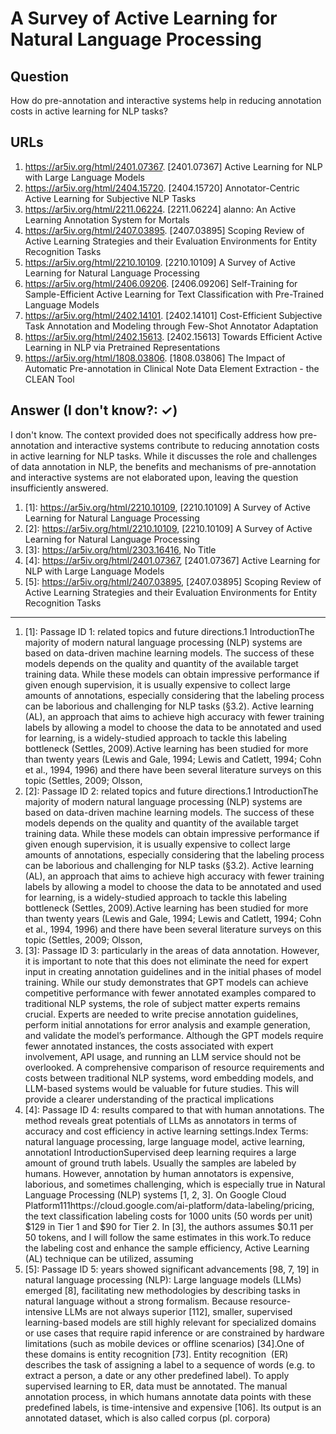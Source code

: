# A Survey of Active Learning for Natural Language Processing

## Question

How do pre-annotation and interactive systems help in reducing annotation costs in active learning for NLP tasks?

## URLs

1. https://ar5iv.org/html/2401.07367. [2401.07367] Active Learning for NLP with Large Language Models
2. https://ar5iv.org/html/2404.15720. [2404.15720] Annotator-Centric Active Learning for Subjective NLP Tasks
3. https://ar5iv.org/html/2211.06224. [2211.06224] alanno: An Active Learning Annotation System for Mortals
4. https://ar5iv.org/html/2407.03895. [2407.03895] Scoping Review of Active Learning Strategies and their Evaluation Environments for Entity Recognition Tasks
5. https://ar5iv.org/html/2210.10109. [2210.10109] A Survey of Active Learning for Natural Language Processing
6. https://ar5iv.org/html/2406.09206. [2406.09206] Self-Training for Sample-Efficient Active Learning for Text Classification with Pre-Trained Language Models
7. https://ar5iv.org/html/2402.14101. [2402.14101] Cost-Efficient Subjective Task Annotation and Modeling through Few-Shot Annotator Adaptation
8. https://ar5iv.org/html/2402.15613. [2402.15613] Towards Efficient Active Learning in NLP via Pretrained Representations
9. https://ar5iv.org/html/1808.03806. [1808.03806] The Impact of Automatic Pre-annotation in Clinical Note Data Element Extraction - the CLEAN Tool

## Answer (I don't know?: ✓)

I don't know. The context provided does not specifically address how pre-annotation and interactive systems contribute to reducing annotation costs in active learning for NLP tasks. While it discusses the role and challenges of data annotation in NLP, the benefits and mechanisms of pre-annotation and interactive systems are not elaborated upon, leaving the question insufficiently answered.

1. [1]:  https://ar5iv.org/html/2210.10109, [2210.10109] A Survey of Active Learning for Natural Language Processing
2. [2]:  https://ar5iv.org/html/2210.10109, [2210.10109] A Survey of Active Learning for Natural Language Processing
3. [3]:  https://ar5iv.org/html/2303.16416, No Title
4. [4]:  https://ar5iv.org/html/2401.07367, [2401.07367] Active Learning for NLP with Large Language Models
5. [5]:  https://ar5iv.org/html/2407.03895, [2407.03895] Scoping Review of Active Learning Strategies and their Evaluation Environments for Entity Recognition Tasks
---
1. [1]:  Passage ID 1: related topics and future directions.1 IntroductionThe majority of modern natural language processing (NLP) systems are based on data-driven machine learning models. The success of these models depends on the quality and quantity of the available target training data. While these models can obtain impressive performance if given enough supervision, it is usually expensive to collect large amounts of annotations, especially considering that the labeling process can be laborious and challenging for NLP tasks (§3.2). Active learning (AL), an approach that aims to achieve high accuracy with fewer training labels by allowing a model to choose the data to be annotated and used for learning, is a widely-studied approach to tackle this labeling bottleneck (Settles, 2009).Active learning has been studied for more than twenty years (Lewis and Gale, 1994; Lewis and Catlett, 1994; Cohn et al., 1994, 1996) and there have been several literature surveys on this topic (Settles, 2009; Olsson,
2. [2]:  Passage ID 2: related topics and future directions.1 IntroductionThe majority of modern natural language processing (NLP) systems are based on data-driven machine learning models. The success of these models depends on the quality and quantity of the available target training data. While these models can obtain impressive performance if given enough supervision, it is usually expensive to collect large amounts of annotations, especially considering that the labeling process can be laborious and challenging for NLP tasks (§3.2). Active learning (AL), an approach that aims to achieve high accuracy with fewer training labels by allowing a model to choose the data to be annotated and used for learning, is a widely-studied approach to tackle this labeling bottleneck (Settles, 2009).Active learning has been studied for more than twenty years (Lewis and Gale, 1994; Lewis and Catlett, 1994; Cohn et al., 1994, 1996) and there have been several literature surveys on this topic (Settles, 2009; Olsson,
3. [3]:  Passage ID 3: particularly in the areas of data annotation. However, it is important to note that this does not eliminate the need for expert input in creating annotation guidelines and in the initial phases of model training. While our study demonstrates that GPT models can achieve competitive performance with fewer annotated examples compared to traditional NLP systems, the role of subject matter experts remains crucial. Experts are needed to write precise annotation guidelines, perform initial annotations for error analysis and example generation, and validate the model’s performance. Although the GPT models require fewer annotated instances, the costs associated with expert involvement, API usage, and running an LLM service should not be overlooked. A comprehensive comparison of resource requirements and costs between traditional NLP systems, word embedding models, and LLM-based systems would be valuable for future studies. This will provide a clearer understanding of the practical implications
4. [4]:  Passage ID 4: results compared to that with human annotations. The method reveals great potentials of LLMs as annotators in terms of accuracy and cost efficiency in active learning settings.Index Terms: natural language processing, large language model, active learning, annotationI IntroductionSupervised deep learning requires a large amount of ground truth labels. Usually the samples are labeled by humans. However, annotation by human annotators is expensive, laborious, and sometimes challenging, which is especially true in Natural Language Processing (NLP) systems [1, 2, 3]. On Google Cloud Platform111https://cloud.google.com/ai-platform/data-labeling/pricing, the text classification labeling costs for 1000 units (50 words per unit) $129 in Tier 1 and $90 for Tier 2. In [3], the authors assumes $0.11 per 50 tokens, and I will follow the same estimates in this work.To reduce the labeling cost and enhance the sample efficiency, Active Learning (AL) technique can be utilized, assuming
5. [5]:  Passage ID 5: years showed significant advancements [98, 7, 19] in natural language processing (NLP): Large language models (LLMs) emerged [8], facilitating new methodologies by describing tasks in natural language without a strong formalism. Because resource-intensive LLMs are not always superior [112], smaller, supervised learning-based models are still highly relevant for specialized domains or use cases that require rapid inference or are constrained by hardware limitations (such as mobile devices or offline scenarios) [34].One of these domains is entity recognition [73]. Entity recognition  (ER) describes the task of assigning a label to a sequence of words (e.g. to extract a person, a date or any other predefined label). To apply supervised learning to ER, data must be annotated. The manual annotation process, in which humans annotate data points with these predefined labels, is time-intensive and expensive [106]. Its output is an annotated dataset, which is also called corpus (pl. corpora)